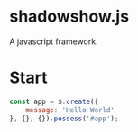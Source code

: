 # shadowshow.js
A javascript framework.

# Start
```javascript
const app = $.create({
    message: 'Hello World'
}, {}, {}).possess('#app');
```

